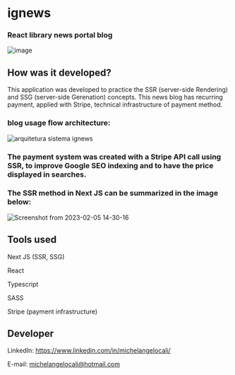 # ignews

### React library news portal blog

![image](https://user-images.githubusercontent.com/90471567/216835616-313bcb2d-a2b6-4d12-9fe2-6f1ebd038c2d.png)


## How was it developed?

This application was developed to practice the SSR (server-side Rendering) and SSG (server-side Gerenation) concepts.
This news blog has recurring payment, applied with Stripe, technical infrastructure of payment method.

### blog usage flow architecture:

![arquitetura sistema ignews](https://user-images.githubusercontent.com/90471567/216835948-10fe937b-dc11-46f5-8665-ed3770bf679c.png)

### The payment system was created with a Stripe API call using SSR, to improve Google SEO indexing and to have the price displayed in searches.

### The SSR method in Next JS can be summarized in the image below:

![Screenshot from 2023-02-05 14-30-16](https://user-images.githubusercontent.com/90471567/216836045-c8987af4-2a88-43f0-94f2-9166ad4ee299.png)


## Tools used

Next JS (SSR, SSG)

React

Typescript

SASS

Stripe (payment infrastructure)


## Developer
LinkedIn:
https://www.linkedin.com/in/michelangelocali/

E-mail:
michelangelocali@hotmail.com

